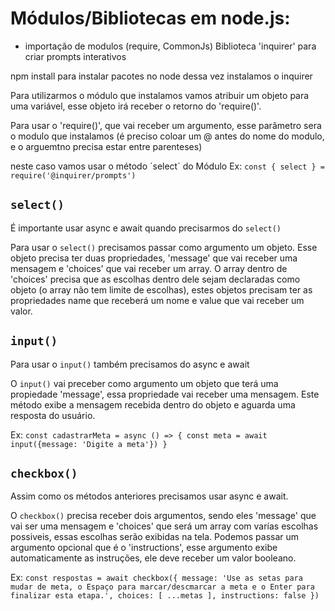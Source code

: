 # Módulos/Bibliotecas em node.js:
- importação de modulos (require, CommonJs)
Biblioteca 'inquirer' para criar prompts interativos

npm install para instalar pacotes no node
dessa vez instalamos o inquirer

Para utilizarmos o módulo que instalamos vamos atribuir um objeto para uma variável, esse objeto irá receber o retorno do 'require()'.

Para usar o 'require()', que vai receber um argumento, esse parâmetro sera o modulo que instalamos (é preciso coloar um @ antes do nome do modulo, e o arguemtno precisa estar entre parenteses)

neste caso vamos usar o método ´select´ do Módulo
Ex: ```const { select } = require('@inquirer/prompts')```

## `select()` 
É importante usar async e await quando precisarmos do `select()` 

Para usar o `select()` precisamos passar como argumento um objeto. Esse objeto precisa ter duas propriedades, 'message' que vai receber uma mensagem e 'choices' que vai receber um array. O array dentro de 'choices' precisa que as escolhas dentro dele sejam declaradas como objeto (o array não tem limite de escolhas), estes objetos precisam ter as propriedades name que receberá um nome e value que vai receber um valor.

## `input()`
Para usar o `input()` também precisamos do async e await

O `input()` vai preceber como argumento um objeto que terá uma propiedade 'message', essa propriedade vai receber uma mensagem. Este método exibe a mensagem recebida dentro do objeto e aguarda uma resposta do usuário.

Ex: ```
    const cadastrarMeta = async () => {
        const meta = await input({message: 'Digite a meta'})
    }
    ```

## `checkbox()`
Assim como os métodos anteriores precisamos usar async e await.

O `checkbox()` precisa receber dois argumentos, sendo eles 'message' que vai ser uma mensagem e 'choices' que será um array com varías escolhas possiveis, essas escolhas serão exibidas na tela. Podemos passar um argumento opcional que é o 'instructions',  esse argumento exibe automaticamente as instruções, ele deve receber um valor booleano.

Ex: ```
    const respostas = await checkbox({
        message: 'Use as setas para mudar de meta, o Espaço para marcar/descmarcar a meta e o Enter para finalizar esta etapa.',
        choices: [ ...metas ],
        instructions: false
    })
    ```




